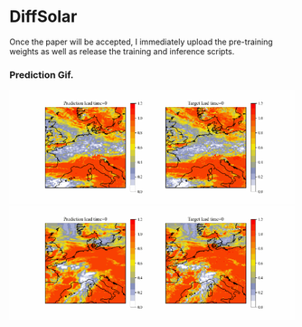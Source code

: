 # DiffSolar

Once the paper will be accepted, I immediately upload the pre-training weights as well as release the training and inference scripts.


### Prediction Gif.
<div align="center">
<img src="figure/sample 1.gif" width="800">
</div>

<div align="center">
<img src="figure/sample 2.gif" width="800">
</div>
